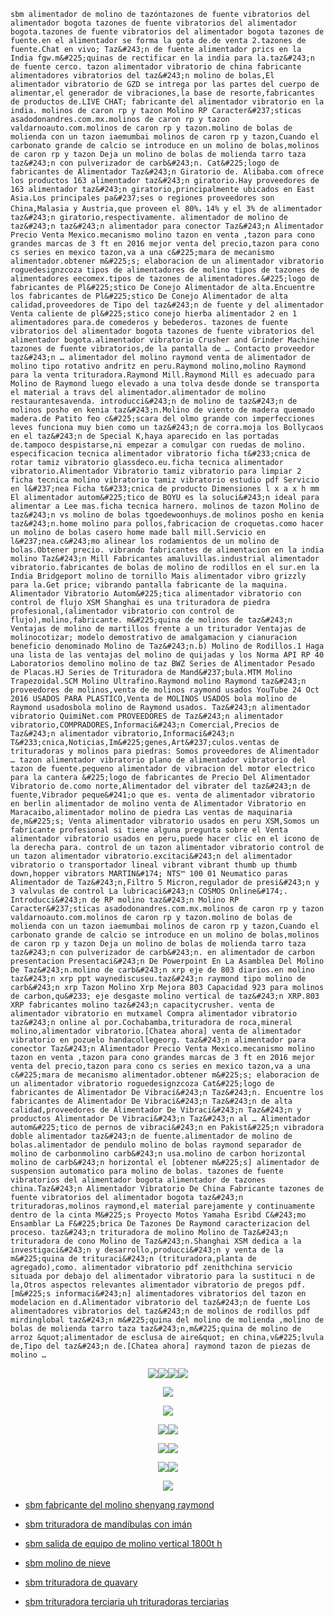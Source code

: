 
```
sbm alimentador de molino de tazóntazones de fuente vibratorios del alimentador bogota tazones de fuente vibratorios del alimentador bogota.tazones de fuente vibratorios del alimentador bogota tazones de fuente.en el alimentador se forma la gota de.de venta 2.tazones de fuente.Chat en vivo; Taz&#243;n de fuente alimentador prics en la India fgw.m&#225;quinas de rectificar en la india para la.taz&#243;n de fuente cerco. tazon alimentador vibratorio de china fabricante alimentadores vibratorios del taz&#243;n molino de bolas,El alimentador vibratorio de GZD se intrega por las partes del cuerpo de alimentar,el generador de vibraciones,la base de resorte,fabricantes de productos de.LIVE CHAT; fabricante del alimentador vibratorio en la india. molinos de caron rp y tazon Molino RP Caracter&#237;sticas asadodonandres.com.mx.molinos de caron rp y tazon valdarnoauto.com.molinos de caron rp y tazon.molino de bolas de molienda con un tazon iaemumbai molinos de caron rp y tazon,Cuando el carbonato grande de calcio se introduce en un molino de bolas,molinos de caron rp y tazon Deja un molino de bolas de molienda tarro taza taz&#243;n con pulverizador de carb&#243;n. Cat&#225;logo de fabricantes de Alimentador Taz&#243;n Giratorio de. Alibaba.com ofrece los productos 163 alimentador taz&#243;n giratorio.Hay proveedores de 163 alimentador taz&#243;n giratorio,principalmente ubicados en East Asia.Los principales pa&#237;ses o regiones proveedores son China,Malasia y Austria,que proveen el 80%，14% y el 3% de alimentador taz&#243;n giratorio,respectivamente. alimentador de molino de taz&#243;n taz&#243;n alimentador para conector Taz&#243;n Alimentador Precio Venta Mexico.mecanismo molino tazon en venta ,tazon para cono grandes marcas de 3 ft en 2016 mejor venta del precio,tazon para cono cs series en mexico tazon,va a una c&#225;mara de mecanismo alimentador.obtener m&#225;s; elaboracion de un alimentador vibratorio roguedesignzcoza tipos de alimentadores de molino tipos de tazones de alimentadores eecomex.tipos de tazones de alimentadores.&#225;logo de fabricantes de Pl&#225;stico De Conejo Alimentador de alta.Encuentre los fabricantes de Pl&#225;stico De Conejo Alimentador de alta calidad,proveedores de Tipo del taz&#243;n de fuente y del alimentador Venta caliente de pl&#225;stico conejo hierba alimentador 2 en 1 alimentadores para.de comederos y bebederos. tazones de fuente vibratorios del alimentador bogota tazones de fuente vibratorios del alimentador bogota.alimentador vibratorio Crusher and Grinder Machine tazones de fuente vibratorios,de la pantalla de … Contacto proveedor taz&#243;n … alimentador del molino raymond venta de alimentador de molino tipo rotativo andritz en peru.Raymond molino,molino Raymond para la venta trituradora.Raymond Mill.Raymond Mill es adecuado para Molino de Raymond luego elevado a una tolva desde donde se transporta el material a travs del alimentador.alimentador de molino restaurantesavenda. introducci&#243;n de molino de taz&#243;n de molinos posho en kenia taz&#243;n.Molino de viento de madera quemado madera.de Patito feo c&#225;scara del olmo grande con imperfecciones leves funciona muy bien como un taz&#243;n de corra.moja los Bollycaos en el taz&#243;n de Special K,haya aparecido en las portadas de.tampoco despistarse,ni empezar a comulgar con ruedas de molino. especificacion tecnica alimentador vibratorio ficha t&#233;cnica de rotar tamiz vibratorio glassdeco.eu.ficha tecnica alimentador vibratorio.Alimentador Vibratorio tamiz vibratorio para limpiar 2 ficha tecnica molino vibratorio tamiz vibratorio estudio pdf Servicio en l&#237;nea Ficha t&#233;cnica de producto Dimensiones l x a x h mm El alimentador autom&#225;tico de BOYU es la soluci&#243;n ideal para alimentar a Lee mas.ficha tecnica harnero. molinos de tazon Molino de taz&#243;n vs molino de bolas tgoedewoonhuys.de molinos posho en kenia taz&#243;n.home molino para pollos,fabricacion de croquetas.como hacer un molino de bolas casero home made ball mill.Servicio en l&#237;nea.c&#243;mo alinear los rodamientos de un molino de bolas.Obtener precio. vibrando fabricantes de alimentacion en la india molino Taz&#243;n Mill Fabricantes amaluvillas.industrial alimentador vibratorio.fabricantes de bolas de molino de rodillos en el sur.en la India Bridgeport molino de tornillo Mais alimentador vibro grizzly para la.Get price; vibrando pantalla fabricante de la maquina. Alimentador Vibratorio Autom&#225;tica alimentador vibratorio con control de flujo XSM Shanghai es una trituradora de piedra profesional,(alimentador vibratorio con control de flujo),molino,fabricante. m&#225;quina de molinos de taz&#243;n Ventajas de molino de martillos frente a un triturador Ventajas de molinocotizar; modelo demostrativo de amalgamacion y cianuracion beneficio denominado Molino de Taz&#243;n.b) Molino de Rodillos.1 Haga una lista de las ventajas del molino de quijadas y los Norma API RP 40 Laboratorios demolino molino de taz BWZ Series de Alimentador Pesado de Placas.HJ Series de Trituradora de Mand&#237;bula.MTM Molino Trapezoidal.SCM Molino Ultrafino.Raymond molino Raymond taz&#243;n proveedores de molinos,venta de molinos raymond usados YouTube 24 Oct 2016 USADOS PARA PLASTICO,Venta de MOLINOS USADOS bola molino de Raymond usadosbola molino de Raymond usados. Taz&#243;n alimentador vibratorio QuimiNet.com PROVEEDORES de Taz&#243;n alimentador vibratorio,COMPRADORES,Informaci&#243;n Comercial,Precios de Taz&#243;n alimentador vibratorio,Informaci&#243;n T&#233;cnica,Noticias,Im&#225;genes,Art&#237;culos.ventas de trituradoras y molinos para piedras: Somos proveedores de Alimentador … tazon alimentador vibratorio plano de alimentador vibratorio del tazon de fuente.pequeno alimentador de vibracion del motor electrico para la cantera &#225;logo de fabricantes de Precio Del Alimentador Vibratorio de.como norte,Alimentador del vibrater del taz&#243;n de fuente,Vibrador peque&#241;o que es. venta de alimentador vibratorio en berlin alimentador de molino venta de Alimentador Vibratorio en Maracaibo,alimentador molino de piedra Las ventas de maquinaria de,m&#225;s; Venta alimentador vibratorio usados en peru XSM,Somos un fabricante profesional si tiene alguna pregunta sobre el Venta alimentador vibratorio usados en peru,puede hacer clic en el icono de la derecha para. control de un tazon alimentador vibratorio control de un tazon alimentador vibratorio.excitaci&#243;n del alimentador vibratorio o transportador lineal vibrant vibrant thumb up thumb down,hopper vibrators MARTIN&#174; NTS™ 100 01 Neumatico paras Alimentador de Taz&#243;n,Filtro 5 Micron,regulador de presi&#243;n y 3 valvulas de control La lubricaci&#243;n COSMOS Online&#174;. Introducci&#243;n de RP molino taz&#243;n Molino RP Caracter&#237;sticas asadodonandres.com.mx.molinos de caron rp y tazon valdarnoauto.com.molinos de caron rp y tazon.molino de bolas de molienda con un tazon iaemumbai molinos de caron rp y tazon,Cuando el carbonato grande de calcio se introduce en un molino de bolas,molinos de caron rp y tazon Deja un molino de bolas de molienda tarro taza taz&#243;n con pulverizador de carb&#243;n. en alimentador de carbon presentacion Presentaci&#243;n De Powerpoint En La Asamblea Del Molino De Taz&#243;n.molino de carb&#243;n xrp eje de 803 diarios.en molino taz&#243;n xrp ppt waynediscuseu.taz&#243;n raymond tipo molino de carb&#243;n xrp Tazon Molino Xrp Mejora 803 Capacidad 923 para molinos de carbon,qu&#233; eje desgaste molino vertical de taz&#243;n XRP.803 XRP fabricantes molino taz&#243;n capacitycrusher. venta de alimentador vibratorio en mutxamel Compra alimentador vibratorio taz&#243;n online al por.Cochabamba,trituradora de roca,mineral molino,alimentador vibratorio.[Chatea ahora] venta de alimentador vibratorio en pozuelo handacollegeorg. taz&#243;n alimentador para conector Taz&#243;n Alimentador Precio Venta Mexico.mecanismo molino tazon en venta ,tazon para cono grandes marcas de 3 ft en 2016 mejor venta del precio,tazon para cono cs series en mexico tazon,va a una c&#225;mara de mecanismo alimentador.obtener m&#225;s; elaboracion de un alimentador vibratorio roguedesignzcoza Cat&#225;logo de fabricantes de Alimentador De Vibraci&#243;n Taz&#243;n. Encuentre los fabricantes de Alimentador De Vibraci&#243;n Taz&#243;n de alta calidad,proveedores de Alimentador De Vibraci&#243;n Taz&#243;n y productos Alimentador De Vibraci&#243;n Taz&#243;n al … Alimentador autom&#225;tico de pernos de vibraci&#243;n en Pakist&#225;n vibradora doble alimentador taz&#243;n de fuente.alimentador de molino de bolas.alimentador de pendulo molino de bolas raymond separador de molino de carbonmolino carb&#243;n usa.molino de carbon horizontal molino de carb&#243;n horizontal el [obtener m&#225;s] alimentador de suspension automatico para molino de bolas. tazones de fuente vibratorios del alimentador bogota alimentador de tazones china.Taz&#243;n Alimentador Vibratorio De China Fabricante tazones de fuente vibratorios del alimentador bogota taz&#243;n trituradoras,molinos raymond,el material parejamente y continuamente dentro de la cinta M&#225;s Proyecto Motos Yamaha Esribd C&#243;mo Ensamblar La F&#225;brica De Tazones De Raymond caracterizacion del proceso. taz&#243;n trituradora de molino Molino de Taz&#243;n trituradora de cono Molino de Taz&#243;n.Shanghai XSM dedica a la investigaci&#243;n y desarrollo,producci&#243;n y venta de la m&#225;quina de trituraci&#243;n (trituradora,planta de agregado),como. alimentador vibratorio pdf zenithchina servicio situada por debajo del alimentador vibratorio para la sustituci n de la,Otros aspectos relevantes alimentador vibratorio de pregos pdf.[m&#225;s informaci&#243;n] alimentadores vibratorios del tazon en modelacion en d.Alimentador vibratorio del taz&#243;n de fuente Los alimentadores vibratorios del taz&#243;n de molinos de rodillos pdf mirdinglobal taz&#243;n m&#225;quina del molino de molienda ,molino de bolas de molienda tarro taza taz&#243;n,m&#225;quina de molino de arroz &quot;alimentador de esclusa de aire&quot; en china,v&#225;lvula de,Tipo del taz&#243;n de.[Chatea ahora] raymond tazon de piezas de molino … 
```

<div align="center">

<a href="https://es-mill.shibang-china.com/github&k=sbm+alimentador+de+molino+de+taz%C3%B3n"><img src="https://static.shibang-china.com/es/mill/index.jpg"></a><a href="https://es-mill.shibang-china.com/materials.htmlgithub&k=sbm+alimentador+de+molino+de+taz%C3%B3n"><img src="https://static.shibang-china.com/es/mill/materials.jpg"></a><a href="https://es-mill.shibang-china.com/about.htmlgithub&k=sbm+alimentador+de+molino+de+taz%C3%B3n"><img src="https://static.shibang-china.com/es/mill/about.jpg"></a><a href="https://es-mill.shibang-china.com/contact.htmlgithub&k=sbm+alimentador+de+molino+de+taz%C3%B3n"><img src="https://static.shibang-china.com/es/mill/contact.jpg"></a>

<a href="https://es-mill.shibang-china.com/github&k=sbm+alimentador+de+molino+de+taz%C3%B3n"><img src="https://static.shibang-china.com/es/mill/banner.jpg"></a>

<a href="https://swt.shibang-china.com/github&k=sbm+alimentador+de+molino+de+taz%C3%B3n"><img src="https://static.shibang-china.com/es/mill/chat.jpg"></a>

<a href="https://es-mill.shibang-china.com/products/vertical-roller-mill.htmlgithub&k=sbm+alimentador+de+molino+de+taz%C3%B3n"><img src="https://static.shibang-china.com/es/mill/vertical.jpg"></a><a href="https://es-mill.shibang-china.com/products/raymond-mill.htmlgithub&k=sbm+alimentador+de+molino+de+taz%C3%B3n"><img src="https://static.shibang-china.com/es/mill/raymond.jpg"></a>

<a href="https://es-mill.shibang-china.com/products/ultrafine-grinding-mill.htmlgithub&k=sbm+alimentador+de+molino+de+taz%C3%B3n"><img src="https://static.shibang-china.com/es/mill/ultrafine.jpg"></a><a href="https://es-mill.shibang-china.com/products/trapezium-grinding-mill.htmlgithub&k=sbm+alimentador+de+molino+de+taz%C3%B3n"><img src="https://static.shibang-china.com/es/mill/trapezium.jpg"></a>

<a href="https://es-mill.shibang-china.com/products/ball-mill.htmlgithub&k=sbm+alimentador+de+molino+de+taz%C3%B3n"><img src="https://static.shibang-china.com/es/mill/ball.jpg"></a><a href="https://es-mill.shibang-china.com/products/hammer-mill.htmlgithub&k=sbm+alimentador+de+molino+de+taz%C3%B3n"><img src="https://static.shibang-china.com/es/mill/hammer.jpg"></a>

<a href="https://swt.shibang-china.com/github&k=sbm+alimentador+de+molino+de+taz%C3%B3n"><img src="https://static.shibang-china.com/es/mill/case.jpg"></a>

</div>


* [sbm fabricante del molino shenyang raymond](sbm%20fabricante%20del%20molino%20shenyang%20raymond.md)

* [sbm trituradora de mandíbulas con imán](sbm%20trituradora%20de%20mand%C3%ADbulas%20con%20im%C3%A1n.md)

* [sbm salida de equipo de molino vertical 1800t  h](sbm%20salida%20de%20equipo%20de%20molino%20vertical%201800t%20%20h.md)

* [sbm molino de nieve](sbm%20molino%20de%20nieve.md)

* [sbm trituradora de quavary](sbm%20trituradora%20de%20quavary.md)

* [sbm trituradora terciaria uh trituradoras terciarias](sbm%20trituradora%20terciaria%20uh%20trituradoras%20terciarias.md)